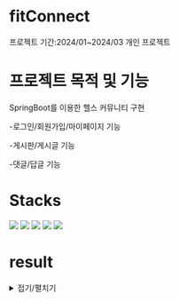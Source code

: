 # fitConnect
프로젝트 기간:2024/01~2024/03
개인 프로젝트

# 프로젝트 목적 및 기능
SpringBoot를 이용한 헬스 커뮤니티 구현

-로그인/회원가입/마이페이지 기능

-게시판/게시글 기능

-댓글/답글 기능


# Stacks
<img src="https://img.shields.io/badge/springBoot-6DB33F?style=for-the-badge&logo=springBoot&logoColor=white"> <img src="https://img.shields.io/badge/springsecurity-6DB33F?style=for-the-badge&logo=springsecurity&logoColor=white"> <img src="https://img.shields.io/badge/mysql-4479A1?style=for-the-badge&logo=mysql&logoColor=white"> <img src="https://img.shields.io/badge/html5-E34F26?style=for-the-badge&logo=html5&logoColor=white"> <img src="https://img.shields.io/badge/css3-1572B6?style=for-the-badge&logo=css3&logoColor=white">
# result
<details>
<summary>접기/펼치기</summary>


###### 메인페이지(로그인 전)
<img src="https://github.com/Jaehyunnnlee/fitConnect/assets/117609943/645d80a3-030b-4977-8f75-8fa29a7e5394" width="600" height="400">

###### 메인페이지(로그인 후)
<img src="https://github.com/Jaehyunnnlee/fitConnect/assets/117609943/1c0e32eb-cf9e-41c4-90f0-d20497bd7f6a" width="600" height="400">

###### 마이페이지
<img src="https://github.com/Jaehyunnnlee/fitConnect/assets/117609943/246922c7-36e2-4050-83b6-59c00a653f6c" width="600" height="400">

###### 게시판
<img src="https://github.com/Jaehyunnnlee/fitConnect/assets/117609943/bcbe8edb-fd85-4a4d-8a2a-303d8faafde8" width="600" height="400">

###### 게시글&댓글
<img src="https://github.com/Jaehyunnnlee/fitConnect/assets/117609943/9644a729-5e09-4258-91e1-9c63a23cfe7d" width="600" height="400">

###### 답글
<img src="https://github.com/Jaehyunnnlee/fitConnect/assets/117609943/751f5f4f-c798-41b9-8e0e-250d538e92b0" width="600" height="400">

</details>
